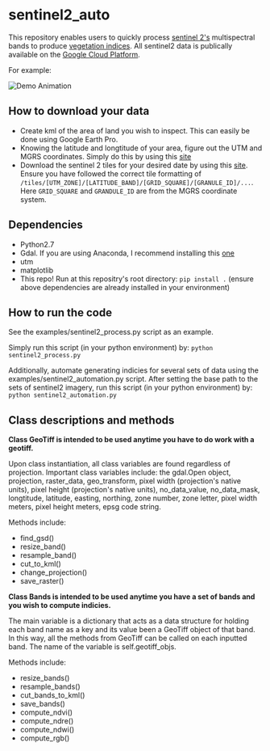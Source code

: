 # sentinel2_auto

This repository enables users to quickly process [sentinel 2's](https://en.wikipedia.org/wiki/Sentinel-2) multispectral bands to produce [vegetation indices](https://phenology.cr.usgs.gov/ndvi_foundation.php). 
All sentinel2 data is publically available on the [Google Cloud Platform](https://cloud.google.com/storage/docs/public-datasets/sentinel-2).

For example:


![Demo Animation](../assets/example.png?raw=true)



## How to download your data

- Create kml of the area of land you wish to inspect. This can easily be done using Google Earth Pro.
- Knowing the latitude and longtitude of your area, figure out the UTM and MGRS coordinates. Simply do this by using this [site](http://www.legallandconverter.com/p50.html)
- Download the sentinel 2 tiles for your desired date by using this [site](https://console.cloud.google.com/storage/browser/gcp-public-data-sentinel-2/tiles). Ensure you have followed the correct tile formatting of ```/tiles/[UTM_ZONE]/[LATITUDE_BAND]/[GRID_SQUARE]/[GRANULE_ID]/...```. Here ```GRID_SQUARE``` and ```GRANDULE_ID``` are from the MGRS coordinate system.


## Dependencies
- Python2.7
- Gdal. If you are using Anaconda, I recommend installing this [one](https://anaconda.org/conda-forge/gdal)
- utm
- matplotlib
- This repo! Run at this repositry's root directory: ```pip install .``` (ensure above dependencies are already installed in your environment)


## How to run the code

See the examples/sentinel2_process.py script as an example.

Simply run this script (in your python environment) by: ```python sentinel2_process.py```


Additionally, automate generating indicies for several sets of data using the examples/sentinel2_automation.py script. 
After setting the base path to the sets of sentinel2 imagery, run this script (in your python environment) by: ```python sentinel2_automation.py```





## Class descriptions and methods

**Class GeoTiff is intended to be used anytime you have to do work with a geotiff.**

Upon class instantiation, all class variables are found regardless of projection.
Important class variables include: the gdal.Open object, projection, raster_data, geo_transform, pixel width (projection's native units), pixel height (projection's native units), no_data_value, no_data_mask, longtitude, latitude, easting, northing, zone number, zone letter, pixel width meters, pixel height meters, epsg code string. 

Methods include:
- find_gsd()
- resize_band()
- resample_band()
- cut_to_kml()
- change_projection()
- save_raster()


**Class Bands is intended to be used anytime you have a set of bands and you wish to compute indicies.**

The main variable is a dictionary that acts as a data structure for holding each band name as a key and its value been a GeoTiff object of that band. In this way, all the methods from GeoTiff can be called on each inputted band.
The name of the variable is self.geotiff_objs.

Methods include:
- resize_bands()
- resample_bands()
- cut_bands_to_kml()
- save_bands()
- compute_ndvi()
- compute_ndre()
- compute_ndwi()
- compute_rgb()

